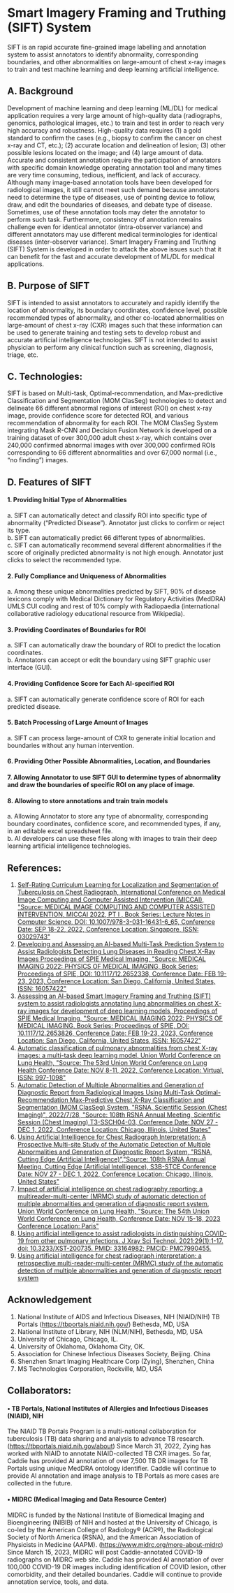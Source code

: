 # Smart Imagery Framing and Truthing (SIFT) System
SIFT is an rapid accurate fine-grained image labelling and annotation system to assist annotators to identify abnormality, corresponding boundaries, and other abnormalities on large-amount of chest x-ray images to train and test machine learning and deep learning artificial intelligence. 
## A.	Background
Development of machine learning and deep learning (ML/DL) for medical application requires a very large amount of high-quality data (radiographs, genomics, pathological images, etc.) to train and test in order to reach very high accuracy and robustness.  High-quality data requires (1) a gold standard to confirm the cases (e.g., biopsy to confirm the cancer on chest x-ray and CT, etc.); (2) accurate location and delineation of lesion; (3) other possible lesions located on the image; and (4) large amount of data. Accurate and consistent annotation require the participation of annotators with specific domain knowledge operating annotation tool and many times are very time consuming, tedious, inefficient, and lack of accuracy.  Although many image-based annotation tools have been developed for radiological images, it still cannot meet such demand because annotators need to determine the type of diseases, use of pointing device to follow, draw, and edit the boundaries of diseases, and debate type of disease.  Sometimes, use of these annotation tools may deter the annotator to perform such task.  Furthermore, consistency of annotation remains challenge even for identical annotator (intra-observer variance) and different annotators may use different medical terminologies for identical diseases (inter-observer variance).  Smart Imagery Framing and Truthing (SIFT) System is developed in order to attack the above issues such that it can benefit for the fast and accurate development of ML/DL for medical applications. 
## B.	Purpose of SIFT
SIFT is intended to assist annotators to accurately and rapidly identify the location of abnormality, its boundary coordinates, confidence level, possible recommended types of abnormality, and other co-located abnormalities on large-amount of chest x-ray (CXR) images such that these information can be used to generate training and testing sets to develop robust and accurate artificial intelligence technologies.
SIFT is not intended to assist physician to perform any clinical function such as screening, diagnosis, triage, etc.   
## C.	Technologies:
SIFT is based on Multi-task, Optimal-recommendation, and Max-predictive Classification and Segmentation (MOM ClasSeg) technologies to detect and delineate 66 different abnormal regions of interest (ROI) on chest x-ray image, provide confidence score for detected ROI, and various recommendation of abnormality for each ROI. The MOM ClasSeg System integrating Mask R-CNN and Decision Fusion Network is developed on a training dataset of over 300,000 adult chest x-ray, which contains over 240,000 confirmed abnormal images with over 300,000 confirmed ROIs corresponding to 66 different abnormalities and over 67,000 normal (i.e., “no finding”) images.
 
## D.	Features of SIFT

#### 1.	Providing Initial Type of Abnormalities
a.	SIFT can automatically detect and classify ROI into specific type of abnormality (“Predicted Disease”).  Annotator just clicks to confirm or reject its type.  
b.	SIFT can automatically predict 66 different types of abnormalities.  
c.	SIFT can automatically recommend several different abnormalities if the score of originally predicted abnormality is not high enough.  Annotator just clicks to select the recommended type.
#### 2.	Fully Compliance and Uniqueness of Abnormalities
a.	Among these unique abnormalities predicted by SIFT, 90% of disease lexicons comply with Medical Dictionary for Regulatory Activities (MedDRA) UMLS CUI coding and rest of 10% comply with Radiopaedia (international collaborative radiology educational resource from Wikipedia).
#### 3.	Providing Coordinates of Boundaries for ROI
a.	SIFT can automatically draw the boundary of ROI to predict the location coordinates.  
b.	Annotators can accept or edit the boundary using SIFT graphic user interface (GUI).
#### 4.	Providing Confidence Score for Each AI-specified ROI
a.	SIFT can automatically generate confidence score of ROI for each predicted disease.
#### 5.	Batch Processing of Large Amount of Images   
a.	SIFT can process large-amount of CXR to generate initial location and boundaries without any human intervention.
#### 6.	Providing Other Possible Abnormalities, Location, and Boundaries
#### 7.	Allowing Annotator to use SIFT GUI to determine types of abnormality and draw the boundaries of specific ROI on any place of image.
#### 8.	Allowing to store annotations and train train models
a.  Allowing Annotator to store any type of abnormality, corresponding boundary coordinates, confidence score, and recommended types, if any, in an editable excel spreadsheet file.   
b.	AI developers can use these files along with images to train their deep learning artificial intelligence technologies.
## References:
1.	[Self-Rating Curriculum Learning for Localization and Segmentation of Tuberculosis on Chest Radiograph, International Conference on Medical Image Computing and Computer Assisted Intervention (MICCAI), "Source: MEDICAL IMAGE COMPUTING AND COMPUTER ASSISTED INTERVENTION, MICCAI 2022, PT I , Book Series: Lecture Notes in Computer Science, DOI: 10.1007/978-3-031-16431-6_65, Conference Date: SEP 18-22, 2022, Conference Location: Singapore, ISSN: 03029743"](https://link.springer.com/chapter/10.1007/978-3-031-16431-6_65)   
2.	[Developing and Assessing an AI-based Multi-Task Prediction System to Assist Radiologists Detecting Lung Diseases in Reading Chest X-Ray Images	Proceedings of SPIE Medical Imaging, "Source: MEDICAL IMAGING 2022: PHYSICS OF MEDICAL IMAGING, Book Series: Proceedings of SPIE, DOI: 10.1117/12.2652338, Conference Date: FEB 19-23, 2023, Conference Location: San Diego, California, United States, ISSN: 16057422"](https://spie.org/Publications/Proceedings/Paper/10.1117/12.2652338)   
3.	[Assessing an AI-based Smart Imagery Framing and Truthing (SIFT) system to assist radiologists annotating lung abnormalities on chest X-ray images for development of deep learning models, Proceedings of SPIE Medical Imaging, "Source: MEDICAL IMAGING 2022: PHYSICS OF MEDICAL IMAGING, Book Series: Proceedings of SPIE, DOI: 10.1117/12.2653826, Conference Date: FEB 19-23, 2023, Conference Location: San Diego, California, United States, ISSN: 16057422"](https://spie.org/Publications/Proceedings/Paper/10.1117/12.2653826)   
4.	[Automatic classification of pulmonary abnormalities from chest X-ray images: a multi-task deep learning model, Union World Conference on Lung Health, "Source: The 53rd Union World Conference on Lung Health 
Conference Date: NOV 8-11, 2022, Conference Location: Virtual, ISSN: 997-1098"](https://theunion.org/sites/default/files/2022-11/Abstract_Book_2022-compressed.pdf)   
5.	[Automatic Detection of Multiple Abnormalities and Generation of Diagnostic Report from Radiological Images Using Multi-Task Optimal-Recommendation Max-Predictive Chest X-Ray Classification and Segmentation (MOM ClasSeg) System, "RSNA, Scientific Session (Chest Imaging)", 2022/7/28, "Source: 108th RSNA Annual Meeting, Scientific Session (Chest Imaging) T3-SSCH04-03, Conference Date: NOV 27 - DEC 1, 2022, Conference Location: Chicago, Illinois, United States"](https://www.rsna.org/annual-meeting)   
6.	[Using Artificial Intelligence for Chest Radiograph Interpretation: A Prospective Multi-site Study of the Automatic Detection of Multiple Abnormalities and Generation of Diagnostic Report System, "RSNA, Cutting Edge (Artificial Intelligence)”,"Source: 108th RSNA Annual Meeting, Cutting Edge (Artificial Intelligence), S3B-STCE Conference Date: NOV 27 - DEC 1, 2022,  Conference Location: Chicago, Illinois, United States"](https://www.rsna.org/annual-meeting)   
7.	[Impact of artificial intelligence on chest radiography reporting: a multireader-multi-center (MRMC) study of automatic detection of multiple abnormalities and generation of diagnostic report system, Union World Conference on Lung Health, "Source: The 54th Union World Conference on Lung Health, Conference Date: NOV 15-18, 2023 Conference Location: Paris"](https://conf2023.theunion.org/)   
8.	[Using artificial intelligence to assist radiologists in distinguishing COVID-19 from other pulmonary infections. J Xray Sci Technol. 2021;29(1):1-17. doi: 10.3233/XST-200735. PMID: 33164982; PMCID: PMC7990455.](https://www.ncbi.nlm.nih.gov/pmc/articles/PMC7990455/#:~:text=Conclusion%3A,infections%20using%20chest%20CT%20images)   
9.	[Using artificial intelligence for chest radiograph interpretation: a retrospective multi-reader-multi-center (MRMC) study of the automatic detection of multiple abnormalities and generation of diagnostic report system](https://spie.org/medical-imaging/presentation/Using-artificial-intelligence-for-chest-radiograph-interpretation--a-retrospective/12927-31?SSO=1)   
## Acknowledgement
1.	National Institute of AIDS and Infectious Diseases, NIH (NIAID/NIH) TB Portals (https://tbportals.niaid.nih.gov/) Bethesda, MD, USA
2.	National Institute of Library, NIH (NLM/NIH), Bethesda, MD, USA
3.	University of Chicago, Chicago, IL.
4.	University of Oklahoma, Oklahoma City, OK.
5.	Association for Chinese Infectious Diseases Society, Beijing. China
6.	Shenzhen Smart Imaging Healthcare Corp (Zying), Shenzhen, China
7.	MS Technologies Corporation, Rockville, MD, USA
## Collaborators:
#### •	TB Portals, National Institutes of Allergies and Infectious Diseases (NIAID), NIH
The NIAID TB Portals Program is a multi-national collaboration for tuberculosis (TB) data sharing and analysis to advance TB research. (https://tbportals.niaid.nih.gov/about)
Since March 31, 2022, Zying has worked with NIAID to annotate NIAID-collected TB CXR images.  So far, Caddie has provided AI annotation of over 7,500 TB DR images for TB Portals using unique MedDRA ontology identifier.  Caddie will continue to provide AI annotation and image analysis to TB Portals as more cases are collected in the future.

#### •	MIDRC (Medical Imaging and Data Resource Center)
MIDRC is funded by the National Institute of Biomedical Imaging and Bioengineering (NIBIB) of NIH and hosted at the University of Chicago, is co-led by the American College of Radiology® (ACR®), the Radiological Society of North America (RSNA), and the American Association of Physicists in Medicine (AAPM). (https://www.midrc.org/more-about-midrc)
Since March 15, 2023, MIDRC will post Caddie-annotated COVID-19 radiographs on MIDRC web site.  Caddie has provided AI annotation of over 100,000 COVID-19 DR images including identification of COVID lesion, other comorbidity, and their detailed boundaries.  Caddie will continue to provide annotation service, tools, and data.

